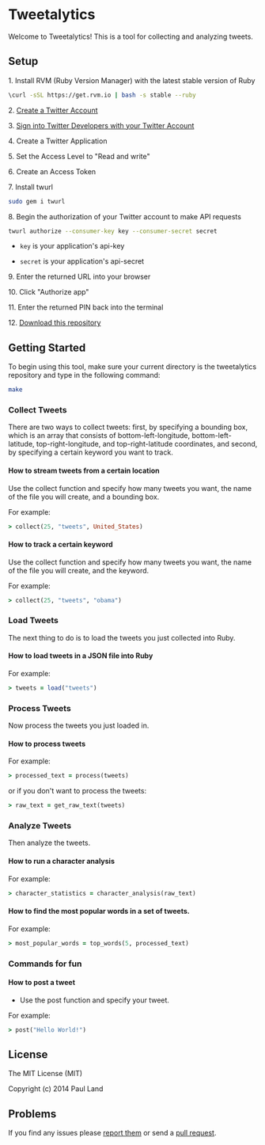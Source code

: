 # Tweetalytics #

Welcome to Tweetalytics! This is a tool for collecting and analyzing tweets.

## Setup ##

1\. Install RVM (Ruby Version Manager) with the latest stable version of Ruby

```bash
\curl -sSL https://get.rvm.io | bash -s stable --ruby
```

2\. <a href="https://twitter.com/signup" target="_blank">Create a Twitter Account</a>

3\. <a href="https://dev.twitter.com/apps" target="_blank">Sign into Twitter Developers with your Twitter Account</a>

4\. Create a Twitter Application

5\. Set the Access Level to "Read and write"

6\. Create an Access Token

7\. Install twurl

```bash
sudo gem i twurl
```

8\. Begin the authorization of your Twitter account to make API requests

```bash
twurl authorize --consumer-key key --consumer-secret secret
```

* `key` is your application's api-key

* `secret` is your application's api-secret

9\. Enter the returned URL into your browser

10\. Click "Authorize app"

11\. Enter the returned PIN back into the terminal

12\. <a href="https://github.com/tweetalytics/tweetalytics/archive/master.zip" target="_blank">Download this repository</a>

## Getting Started ##

To begin using this tool, make sure your current directory is the tweetalytics repository and type in the following command:

```bash
make
```

### Collect Tweets ###

There are two ways to collect tweets: first, by specifying a bounding box, which is an array that consists of bottom-left-longitude, bottom-left-latitude, top-right-longitude, and top-right-latitude coordinates, and second, by specifying a certain keyword you want to track.

#### How to stream tweets from a certain location ####

Use the collect function and specify how many tweets you want, the name of the file you will create, and a bounding box.

For example:

```ruby
> collect(25, "tweets", United_States)
```

#### How to track a certain keyword ####

Use the collect function and specify how many tweets you want, the name of the file you will create, and the keyword.

For example:

```ruby
> collect(25, "tweets", "obama")
```

### Load Tweets ###

The next thing to do is to load the tweets you just collected into Ruby.

#### How to load tweets in a JSON file into Ruby ####

For example:

```ruby
> tweets = load("tweets")
```

### Process Tweets ###

Now process the tweets you just loaded in.

#### How to process tweets ####

For example:

```ruby
> processed_text = process(tweets)
```

or if you don't want to process the tweets:

```ruby
> raw_text = get_raw_text(tweets)
```

### Analyze Tweets ###

Then analyze the tweets.

#### How to run a character analysis ####

For example:

```ruby
> character_statistics = character_analysis(raw_text)
```

#### How to find the most popular words in a set of tweets. ####

For example:

```ruby
> most_popular_words = top_words(5, processed_text)
```

### Commands for fun ###

#### How to post a tweet ####

* Use the post function and specify your tweet.

For example:

```ruby
> post("Hello World!")
```

## License ##

The MIT License (MIT)

Copyright (c) 2014 Paul Land

## Problems ##

If you find any issues please [report them](https://github.com/paul-land/tweetalytics/issues) or send a [pull request](https://github.com/paul-land/tweetalytics/pulls).
